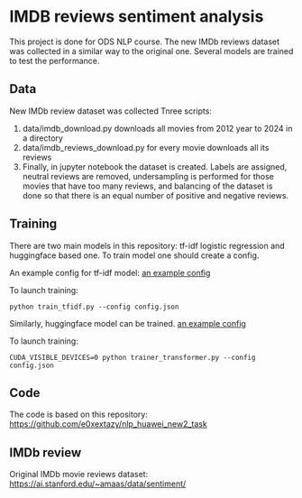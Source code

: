 # IMDB reviews sentiment analysis

This project is done for ODS NLP course. 
The new IMDb reviews dataset was collected in a similar way to the original one. Several models are trained to test the performance. 

## Data 
New IMDb review dataset was collected
Tnree scripts:
1. data/imdb_download.py downloads all movies from 2012 year to 2024 in a directory
2. data/imdb_reviews_download.py for every movie downloads all its reviews 
3. Finally, in jupyter notebook the dataset is created. Labels are assigned, neutral reviews are removed, undersampling is performed for those movies that have too many reviews, and balancing of the dataset is done so that there is an equal number of positive and negative reviews.  

## Training
There are two main models in this repository: tf-idf logistic regression and huggingface based one. 
To train model one should create a config.

An example config for tf-idf model: [an example config](baseline_tfidf_logreg/configs_best/config_trainnew.json)

To launch training:

```python train_tfidf.py --config config.json```

Similarly, huggingface model can be trained. [an example config](baseline_transformers/configs_best/best_config19_trainnew.json)

To launch training:

```CUDA_VISIBLE_DEVICES=0 python trainer_transformer.py --config config.json```


## Code
The code is based on this repository: https://github.com/e0xextazy/nlp_huawei_new2_task


## IMDb review
Original IMDb movie reviews dataset: https://ai.stanford.edu/~amaas/data/sentiment/
